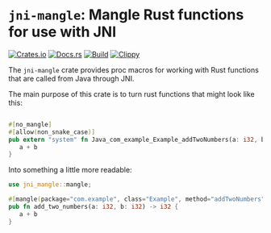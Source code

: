 # `jni-mangle`: Mangle Rust functions for use with JNI
[![Crates.io](https://img.shields.io/crates/v/jni-mangle)](https://crates.io/crates/jni-mangle)
[![Docs.rs](https://docs.rs/jni-mangle/badge.svg)](https://docs.rs/jni-mangle)
[![Build](https://github.com/Ewpratten/jni-mangle/actions/workflows/build.yml/badge.svg)](https://github.com/Ewpratten/jni-mangle/actions/workflows/build.yml)
[![Clippy](https://github.com/Ewpratten/jni-mangle/actions/workflows/clippy.yml/badge.svg)](https://github.com/Ewpratten/jni-mangle/actions/workflows/clippy.yml)

The `jni-mangle` crate provides proc macros for working with Rust functions that are called from Java through JNI.

The main purpose of this crate is to turn rust functions that might look like this:

```rust

#[no_mangle]
#[allow(non_snake_case)]
pub extern "system" fn Java_com_example_Example_addTwoNumbers(a: i32, b: i32) -> i32 {
   a + b    
}
```

Into something a little more readable:

```rust
use jni_mangle::mangle;

#[mangle(package="com.example", class="Example", method="addTwoNumbers")]
pub fn add_two_numbers(a: i32, b: i32) -> i32 {
   a + b    
}
```
